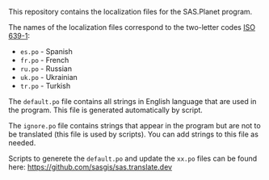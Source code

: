 
This repository contains the localization files for the SAS.Planet program.

The names of the localization files correspond to the two-letter codes [ISO 639-1](https://en.wikipedia.org/wiki/List_of_ISO_639-1_codes):
- `es.po` - Spanish
- `fr.po` - French
- `ru.po` - Russian
- `uk.po` - Ukrainian
- `tr.po` - Turkish

The `default.po` file contains all strings in English language that are used in the program. This file is generated automatically by script.

The `ignore.po` file contains strings that appear in the program but are not to be translated (this file is used by scripts). You can add strings to this file as needed. 

Scripts to generete the `default.po` and update the `xx.po` files can be found here: https://github.com/sasgis/sas.translate.dev
